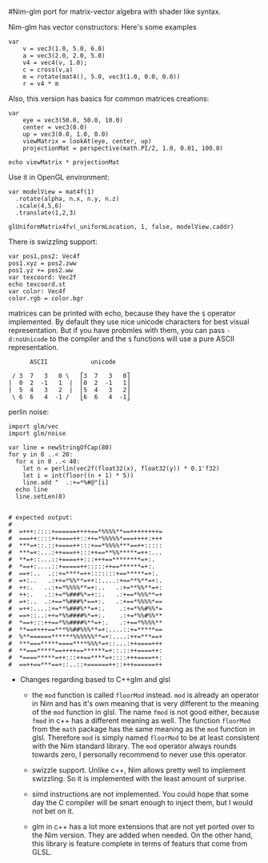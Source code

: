 #Nim-glm port for matrix-vector algebra with shader like syntax.

Nim-glm has vector constructors:
Here's some examples

    var
        v = vec3(1.0, 5.0, 6.0)
        a = vec3(2.0, 2.0, 5.0)
        v4 = vec4(v, 1.0);
        c = cross(v,a)
        m = rotate(mat4(), 5.0, vec3(1.0, 0.0, 0.0))
        r = v4 * m


Also, this version has basics for common matrices creations:

    var
        eye = vec3(50.0, 50.0, 10.0)
        center = vec3(0.0)
        up = vec3(0.0, 1.0, 0.0)
        viewMatrix = lookAt(eye, center, up)
        projectionMat = perspective(math.PI/2, 1.0, 0.01, 100.0)

    echo viewMatrix * projectionMat

Use it in OpenGL environment:

    var modelView = mat4f(1)
      .rotate(alpha, n.x, n.y, n.z)
      .scale(4,5,6)
      .translate(1,2,3)

    glUniformMatrix4fv(_uniformLocation, 1, false, modelView.caddr)

There is swizzling support:

    var pos1,pos2: Vec4f
    pos1.xyz = pos2.zww
    pos1.yz += pos2.ww
    var texcoord: Vec2f
    echo texcoord.st
    var color: Vec4f
    color.rgb = color.bgr


matrices can be printed with echo, because they have the `$` operator
implemented. By default they use nice unicode characters for best
visual representation.  But if you have probmles with them, you can
pass ``-d:noUnicode`` to the compiler and the ``$`` functions will use
a pure ASCII representation.

          ASCII            unicode

     / 3  7   3   0 \   ⎡3  7   3   0⎤
    |  0  2  -1   1  |  ⎢0  2  -1   1⎥
    |  5  4   3   2  |  ⎢5  4   3   2⎥
     \ 6  6   4  -1 /   ⎣6  6   4  -1⎦

perlin noise:

    import glm/vec
    import glm/noise

    var line = newStringOfCap(80)
    for y in 0 ..< 20:
      for x in 0 ..< 40:
        let n = perlin(vec2f(float32(x), float32(y)) * 0.1'f32)
        let i = int(floor((n + 1) * 5))
        line.add "  .:+=*%#@"[i]
      echo line
      line.setLen(0)


    # expected output:
    #
    #  =+++:::::+======++++==*%%%%**==++++++++=
    #  ===++::::++====++::++=*%%%%%*===++++:+++
    #  ***=+::.::+====++:::+==*%%%%***==++:::::
    #  ***=+:...:++===++:::++==**%%*****=++:...
    #  **=+::...::+====++:::+++==********=+:.
    #  *==+:....::+=====++:::::++==******=+:.
    #  ==+:..  .::+=****=++:::::::+==*****=+:.
    #  =+:..   .:++=*%%**=++::....:+==**%**=+:.
    #  ++:.   ..:+=*%%%%**=+:..   .:+=**%%**=+:
    #  ++:.   .::+=*%###%*=+::.   .:+==*%%%**=+
    #  =+:..  .:+==*%###%*==+:.   .:+==*%%%%*==
    #  =++:....:+=**%###%**=+:.    .:+=*%%#%%*=
    #  ==+::..:++=*%%####%*=+:.    .:+=*%%#%%**
    #  *==+:::++==*%%####%**=+:.   .:+==*%%%%**
    #  **==++++==***%%##%%%**=+:....::+=*****==
    #  %**======******%%%%%%**=+:....:++=***==+
    #  ***===*****====****%%%*=+::...:++====+++
    #  **===*****==++++==******=+::.::++====++:
    #  *====*****=++:::++==****=+::::+++====++:
    #  ==++==***==+::..::+======++::+++======++

* Changes regarding based to C++glm and glsl

  - the `mod` function is called `floorMod` instead. `mod` is already
    an operator in Nim and has it's own meaning that is very different
    to the meaning of the `mod` function in glsl. The name `fmod` is
    not good either, because `fmod` in c++ has a different meaning as well.
    The function `floorMod` from the ``math`` package has the same
    meaning as the `mod` function in glsl. Therefore `mod` is simply
    named `floorMod` to be at least consistent with the Nim standard
    library.  The `mod` operator always rounds towards zero, I personally
    recommend to never use this operator.

  - swizzle support. Unlike c++, Nim allows pretty well to implement
    swizzling. So it is implemented with the least amount of surprise.

  - simd instructions are not implemented.  You could hope that some
    day the C compiler will be smart enough to inject them, but I would
    not bet on it.

  - glm in c++ has a lot more extensions that are not yet ported over
    to the Nim version. They are added when needed. On the other hand,
    this library is feature complete in terms of featurs that come from GLSL.
